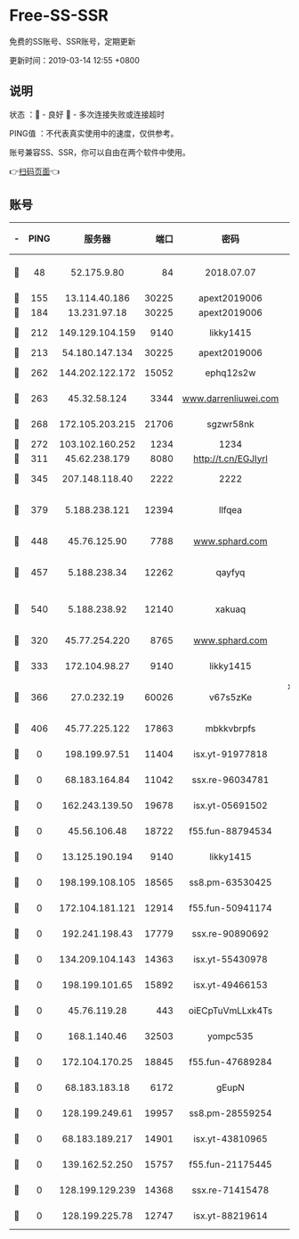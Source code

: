 # Free-SS-SSR

免费的SS账号、SSR账号，定期更新

更新时间：2019-03-14 12:55 +0800

## 说明

状态     ：🙂 - 良好 🙁 - 多次连接失败或连接超时

PING值   ：不代表真实使用中的速度，仅供参考。

账号兼容SS、SSR，你可以自由在两个软件中使用。

👉[扫码页面](https://liesauer.github.io/Free-SS-SSR/)👈

## 账号

|-|PING|服务器|端口|密码|加密方式|区域|
|:----:|:----:|:-----:|-----:|:----:|:----:|:----:|
|🙂|48|52.175.9.80|84|2018.07.07|chacha20-ietf-poly1305|HK|
|🙂|155|13.114.40.186|30225|apext2019006|chacha20|JP|
|🙂|184|13.231.97.18|30225|apext2019006|chacha20|JP|
|🙂|212|149.129.104.159|9140|likky1415|aes-256-cfb|HK|
|🙂|213|54.180.147.134|30225|apext2019006|chacha20|KR|
|🙂|262|144.202.122.172|15052|ephq12s2w|aes-256-cfb|US|
|🙂|263|45.32.58.124|3344|www.darrenliuwei.com|aes-256-cfb|JP|
|🙂|268|172.105.203.215|21706|sgzwr58nk|aes-256-cfb|JP|
|🙂|272|103.102.160.252|1234|1234|rc4-md5|JP|
|🙂|311|45.62.238.179|8080|http://t.cn/EGJIyrl|rc4-md5|CA|
|🙂|345|207.148.118.40|2222|2222|aes-256-cfb|SG|
|🙂|379|5.188.238.121|12394|llfqea|chacha20-ietf-poly1305|BR|
|🙂|448|45.76.125.90|7788|www.sphard.com|aes-256-cfb|AU|
|🙂|457|5.188.238.34|12262|qayfyq|chacha20-ietf-poly1305|BR|
|🙂|540|5.188.238.92|12140|xakuaq|chacha20-ietf-poly1305|BR|
|🙂|320|45.77.254.220|8765|www.sphard.com|aes-256-cfb|SG|
|🙂|333|172.104.98.27|9140|likky1415|aes-256-cfb|JP|
|🙂|366|27.0.232.19|60026|v67s5zKe|xchacha20-ietf-poly1305|HK|
|🙂|406|45.77.225.122|17863|mbkkvbrpfs|aes-256-cfb|GB|
|🙁|0|198.199.97.51|11404|isx.yt-91977818|aes-256-cfb|US|
|🙁|0|68.183.164.84|11042|ssx.re-96034781|aes-256-cfb|US|
|🙁|0|162.243.139.50|19678|isx.yt-05691502|aes-256-cfb|US|
|🙁|0|45.56.106.48|18722|f55.fun-88794534|aes-256-cfb|US|
|🙁|0|13.125.190.194|9140|likky1415|aes-256-cfb|KR|
|🙁|0|198.199.108.105|18565|ss8.pm-63530425|aes-256-cfb|US|
|🙁|0|172.104.181.121|12914|f55.fun-50941174|aes-256-cfb|SG|
|🙁|0|192.241.198.43|17779|ssx.re-90890692|aes-256-cfb|US|
|🙁|0|134.209.104.143|14363|isx.yt-55430978|aes-256-cfb|SG|
|🙁|0|198.199.101.65|15892|isx.yt-49466153|aes-256-cfb|US|
|🙁|0|45.76.119.28|443|oiECpTuVmLLxk4Ts|aes-256-cfb|AU|
|🙁|0|168.1.140.46|32503|yompc535|aes-256-cfb|AU|
|🙁|0|172.104.170.25|18845|f55.fun-47689284|aes-256-cfb|SG|
|🙁|0|68.183.183.18|6172|gEupN|aes-256-cfb|SG|
|🙁|0|128.199.249.61|19957|ss8.pm-28559254|aes-256-cfb|SG|
|🙁|0|68.183.189.217|14901|isx.yt-43810965|aes-256-cfb|SG|
|🙁|0|139.162.52.250|15757|f55.fun-21175445|aes-256-cfb|SG|
|🙁|0|128.199.129.239|14368|ssx.re-71415478|aes-256-cfb|SG|
|🙁|0|128.199.225.78|12747|isx.yt-88219614|aes-256-cfb|SG|
